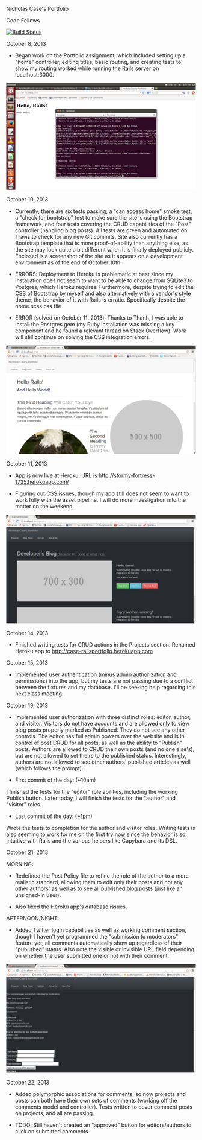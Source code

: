 Nicholas Case's Portfolio

Code Fellows

[![Build Status](https://travis-ci.org/SupahNickie/RailsPortfolio.png?branch=master)](https://travis-ci.org/SupahNickie/RailsPortfolio)

October 8, 2013

- Began work on the Portfolio assignment, which included setting up a "home" controller, editing titles, basic routing, and creating tests to show my routing worked while running the Rails server on localhost:3000.

![Screencap](/public/images/screenshot.png "Screencap of Test Passing")

October 10, 2013

- Currently, there are six tests passing, a "can access home" smoke test, a "check for bootstrap" test to make sure the site is using the Bootstrap framework, and four tests covering the CRUD capabilities of the "Post" controller (handling blog posts). All tests are green and automated on Travis to check for any new Git commits. Site also currently has a Bootstrap template that is more proof-of-ability than anything else, as the site may look quite a bit different when it is finally deployed publicly. Enclosed is a screenshot of the site as it appears on a development environment as of the end of October 10th.

- ERRORS: Deployment to Heroku is problematic at best since my installation does not seem to want to be able to change from SQLite3 to Postgres, which Heroku requires. Furthermore, despite trying to edit the CSS of Bootstrap by myself and also alternatively with a vendor's style theme, the behavior of it with Rails is erratic. Specifically despite the home.scss.css file

- ERROR (solved on October 11, 2013): Thanks to Thanh, I was able to install the Postgres gem (my Ruby installation was missing a key component and he found a relevant thread on Stack Overflow). Work will still continue on solving the CSS integration errors.

![Screencap](/public/images/screenshot2.png "Screencap of basic Bootstrap site")

October 11, 2013

- App is now live at Heroku. URL is http://stormy-fortress-1735.herokuapp.com/

- Figuring out CSS issues, though my app still does not seem to want to work fully with the asset pipeline. I will do more investigation into the matter on the weekend.

![Screencap](/public/images/screenshot3.png "Screencap of Bootstrap Blog page with new CSS theme")

October 14, 2013

- Finished writing tests for CRUD actions in the Projects section. Renamed Heroku app to http://case-railsportfolio.herokuapp.com

October 15, 2013

- Implemented user authentication (minus admin authorization and permissions) into the app, but my tests are not passing due to a conflict between the fixtures and my database. I'll be seeking help regarding this next class meeting.

October 19, 2013

- Implemented user authorization with three distinct roles: editor, author, and visitor. Visitors do not have accounts and are allowed only to view blog posts properly marked as Published. They do not see any other controls. The editor has full admin powers over the website and is in control of post CRUD for all posts, as well as the ability to "Publish" posts. Authors are allowed to CRUD their own posts (and no one else's), but are not allowed to set theirs to the published status. Interestingly, authors are not allowed to see other authors' published articles as well (which follows the prompt).

- First commit of the day: (~10am)

I finished the tests for the "editor" role abilities, including the working Publish button. Later today, I will finish the tests for the "author" and "visitor" roles.

- Last commit of the day: (~1pm)

Wrote the tests to completion for the author and visitor roles. Writing tests is also seeming to work for me on the first try now since the behavior is so intuitive with Rails and the various helpers like Capybara and its DSL.

October 21, 2013

MORNING:

- Redefined the Post Policy file to refine the role of the author to a more realistic standard, allowing them to edit only their posts and not any other authors' as well as to see all published blog posts (just like an unsigned-in user).

- Also fixed the Heroku app's database issues.

AFTERNOON/NIGHT:

- Added Twitter login capabilities as well as working comment section, though I haven't yet programmed the "submission to moderators" feature yet; all comments automatically show up regardless of their "published" status. Also note the visible or invisible URL field depending on whether the user submitted one or not with their comment.

![Screencap](/public/images/screenshot4.png "Screencap of working comment section")

October 22, 2013

- Added polymorphic associations for comments, so now projects and posts can both have their own sets of comments (working off the comments model and controller). Tests written to cover comment posts on projects, and all are passing.

- TODO: Still haven't created an "approved" button for editors/authors to click on submitted comments.
